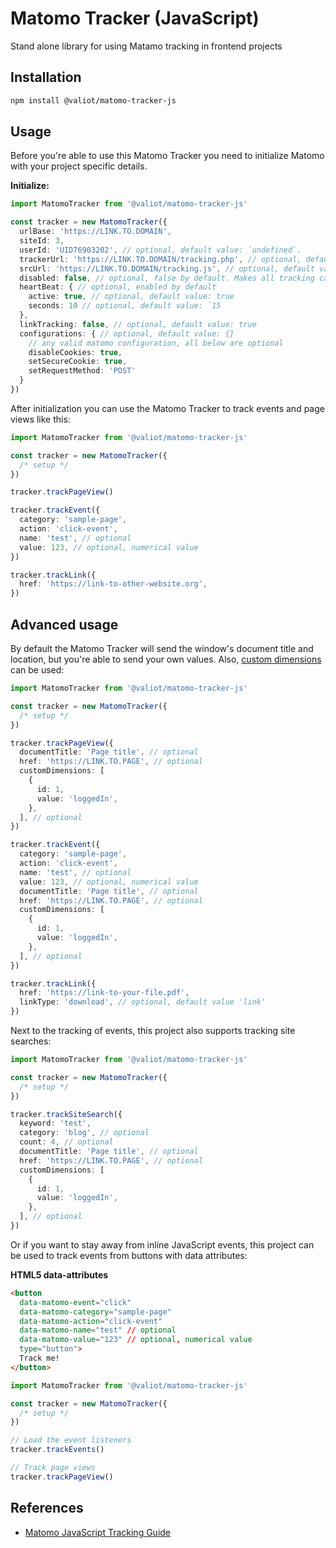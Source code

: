 # Matomo Tracker (JavaScript)

Stand alone library for using Matamo tracking in frontend projects

## Installation

```sh
npm install @valiot/matomo-tracker-js
```

## Usage

Before you're able to use this Matomo Tracker you need to initialize Matomo with your project specific details.

**Initialize:**

```ts
import MatomoTracker from '@valiot/matomo-tracker-js'

const tracker = new MatomoTracker({
  urlBase: 'https://LINK.TO.DOMAIN',
  siteId: 3,
  userId: 'UID76903202', // optional, default value: `undefined`.
  trackerUrl: 'https://LINK.TO.DOMAIN/tracking.php', // optional, default value: `${urlBase}matomo.php`
  srcUrl: 'https://LINK.TO.DOMAIN/tracking.js', // optional, default value: `${urlBase}matomo.js`
  disabled: false, // optional, false by default. Makes all tracking calls no-ops if set to true.
  heartBeat: { // optional, enabled by default
    active: true, // optional, default value: true
    seconds: 10 // optional, default value: `15
  },
  linkTracking: false, // optional, default value: true
  configurations: { // optional, default value: {}
    // any valid matomo configuration, all below are optional
    disableCookies: true,
    setSecureCookie: true,
    setRequestMethod: 'POST'
  }
})
```

After initialization you can use the Matomo Tracker to track events and page views like this:

```ts
import MatomoTracker from '@valiot/matomo-tracker-js'

const tracker = new MatomoTracker({
  /* setup */
})

tracker.trackPageView()

tracker.trackEvent({
  category: 'sample-page',
  action: 'click-event',
  name: 'test', // optional
  value: 123, // optional, numerical value
})

tracker.trackLink({
  href: 'https://link-to-other-website.org',
})
```

## Advanced usage

By default the Matomo Tracker will send the window's document title and location, but you're able to send your own values. Also, [custom dimensions](https://matomo.org/docs/custom-dimensions/) can be used:

```ts
import MatomoTracker from '@valiot/matomo-tracker-js'

const tracker = new MatomoTracker({
  /* setup */
})

tracker.trackPageView({
  documentTitle: 'Page title', // optional
  href: 'https://LINK.TO.PAGE', // optional
  customDimensions: [
    {
      id: 1,
      value: 'loggedIn',
    },
  ], // optional
})

tracker.trackEvent({
  category: 'sample-page',
  action: 'click-event',
  name: 'test', // optional
  value: 123, // optional, numerical value
  documentTitle: 'Page title', // optional
  href: 'https://LINK.TO.PAGE', // optional
  customDimensions: [
    {
      id: 1,
      value: 'loggedIn',
    },
  ], // optional
})

tracker.trackLink({
  href: 'https://link-to-your-file.pdf',
  linkType: 'download', // optional, default value 'link'
})
```

Next to the tracking of events, this project also supports tracking site searches:

```ts
import MatomoTracker from '@valiot/matomo-tracker-js'

const tracker = new MatomoTracker({
  /* setup */
})

tracker.trackSiteSearch({
  keyword: 'test',
  category: 'blog', // optional
  count: 4, // optional
  documentTitle: 'Page title', // optional
  href: 'https://LINK.TO.PAGE', // optional
  customDimensions: [
    {
      id: 1,
      value: 'loggedIn',
    },
  ], // optional
})
```

Or if you want to stay away from inline JavaScript events, this project can be used to track events from buttons with data attributes:

**HTML5 data-attributes**

```html
<button
  data-matomo-event="click"
  data-matomo-category="sample-page"
  data-matomo-action="click-event"
  data-matomo-name="test" // optional
  data-matomo-value="123" // optional, numerical value
  type="button">
  Track me!
</button>
```

```ts
import MatomoTracker from '@valiot/matomo-tracker-js'

const tracker = new MatomoTracker({
  /* setup */
})

// Load the event listeners
tracker.trackEvents()

// Track page views
tracker.trackPageView()
```

## References

- [Matomo JavaScript Tracking Guide](https://developer.matomo.org/guides/tracking-javascript-guide)
